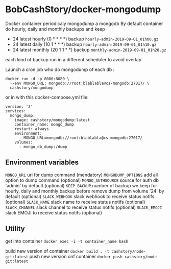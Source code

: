 # BobCashStory/docker-mongodump
Docker container periodicaly mongodump a mongodb
By default container do hourly, daily and monthly backups and keep

- 24 latest hourly (0 * * * *) backup `hourly-admin-2019-09-01_01h00.gz`
- 24 latest daily (10 1 * * *) backup `hourly-admin-2019-09-01_01h10.gz`
- 24 latest monthly (20 1 1 * *) backup `monthly-admin-2019-09-01_01h20.gz`

each kind of backup run in a different scheduler to avoid overlap

Launch a cron job who do mongodump of each db :
```
docker run -d -p 8080:8080 \
  --env MONGO_URL: mongodb://root:blablabla@cs-mongodb:27017/ \
  cashstory/mongodump
```

or in with this docker-compose.yml file:
```
version: '3'
services:
  mongo_dump:
    image: cashstory/mongodump:latest
    container_name: mongo_dump
    restart: always
    environment:
      - MONGO_URL=mongodb://root:blablabla@cs-mongodb:27017/
    volumes:
      - mongo_db_dump:/dump
```

Environment variables
---------------------

`MONGO_URL` uri for dump command (mendatory)
`MONGODUMP_OPTIONS` add all option to dump command (optional)
`MONGO_AUTHSOURCE` source for auth db 'admin' by default (optional)
`KEEP_BACKUP` number of backup we keep for hourly, daily and monthly backup before remove dump from volume '24' by default (optional)
`SLACK_WEBHOOK` slack webhook to receive status notifs (optional)
`SLACK_NAME` slack name to receive status notifs (optional)
`SLACK_CHANNEL` slack channel to receive status notifs (optional)
`SLACK_EMOJI` slack EMOJI to receive status notifs (optional)

Utility
-------

get into container `docker exec -i -t container_name bash`

build new version of container `docker build . -t cashstory/node-git:latest`
push new version onf container `docker push cashstory/node-git:latest`